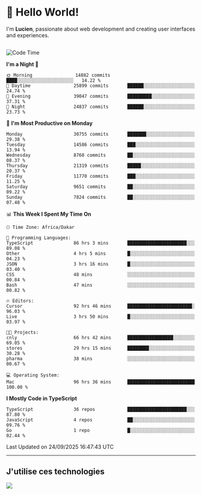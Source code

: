 # 👋 Hello World!

I'm **Lucien**, passionate about web development and creating user interfaces and experiences.

##

<!--START_SECTION:waka-->
![Code Time](http://img.shields.io/badge/Code%20Time-3%2C876%20hrs-blue)

**I'm a Night 🦉** 

```text
🌞 Morning                14882 commits       ████░░░░░░░░░░░░░░░░░░░░░   14.22 % 
🌆 Daytime                25899 commits       ██████░░░░░░░░░░░░░░░░░░░   24.74 % 
🌃 Evening                39047 commits       █████████░░░░░░░░░░░░░░░░   37.31 % 
🌙 Night                  24837 commits       ██████░░░░░░░░░░░░░░░░░░░   23.73 % 
```
📅 **I'm Most Productive on Monday** 

```text
Monday                   30755 commits       ███████░░░░░░░░░░░░░░░░░░   29.38 % 
Tuesday                  14586 commits       ███░░░░░░░░░░░░░░░░░░░░░░   13.94 % 
Wednesday                8760 commits        ██░░░░░░░░░░░░░░░░░░░░░░░   08.37 % 
Thursday                 21319 commits       █████░░░░░░░░░░░░░░░░░░░░   20.37 % 
Friday                   11770 commits       ███░░░░░░░░░░░░░░░░░░░░░░   11.25 % 
Saturday                 9651 commits        ██░░░░░░░░░░░░░░░░░░░░░░░   09.22 % 
Sunday                   7824 commits        ██░░░░░░░░░░░░░░░░░░░░░░░   07.48 % 
```


📊 **This Week I Spent My Time On** 

```text
🕑︎ Time Zone: Africa/Dakar

💬 Programming Languages: 
TypeScript               86 hrs 3 mins       ██████████████████████░░░   89.08 % 
Other                    4 hrs 5 mins        █░░░░░░░░░░░░░░░░░░░░░░░░   04.23 % 
JSON                     3 hrs 16 mins       █░░░░░░░░░░░░░░░░░░░░░░░░   03.40 % 
CSS                      48 mins             ░░░░░░░░░░░░░░░░░░░░░░░░░   00.84 % 
Bash                     47 mins             ░░░░░░░░░░░░░░░░░░░░░░░░░   00.82 % 

🔥 Editors: 
Cursor                   92 hrs 46 mins      ████████████████████████░   96.03 % 
Live                     3 hrs 50 mins       █░░░░░░░░░░░░░░░░░░░░░░░░   03.97 % 

🐱‍💻 Projects: 
cnly                     66 hrs 42 mins      █████████████████░░░░░░░░   69.05 % 
stores                   29 hrs 15 mins      ████████░░░░░░░░░░░░░░░░░   30.28 % 
pharma                   38 mins             ░░░░░░░░░░░░░░░░░░░░░░░░░   00.67 % 

💻 Operating System: 
Mac                      96 hrs 36 mins      █████████████████████████   100.00 % 
```

**I Mostly Code in TypeScript** 

```text
TypeScript               36 repos            ██████████████████████░░░   87.80 % 
JavaScript               4 repos             ██░░░░░░░░░░░░░░░░░░░░░░░   09.76 % 
Go                       1 repo              █░░░░░░░░░░░░░░░░░░░░░░░░   02.44 % 
```




 Last Updated on 24/09/2025 16:47:43 UTC
<!--END_SECTION:waka-->
---

## J'utilise ces technologies

<p align="left">
  <a href="https://skillicons.dev">
    <img src="https://skillicons.dev/icons?i=ts,js,go,ruby,css,scss,tailwind,react,vite,nextjs,docker,figma,ableton" />
  </a>
</p>

